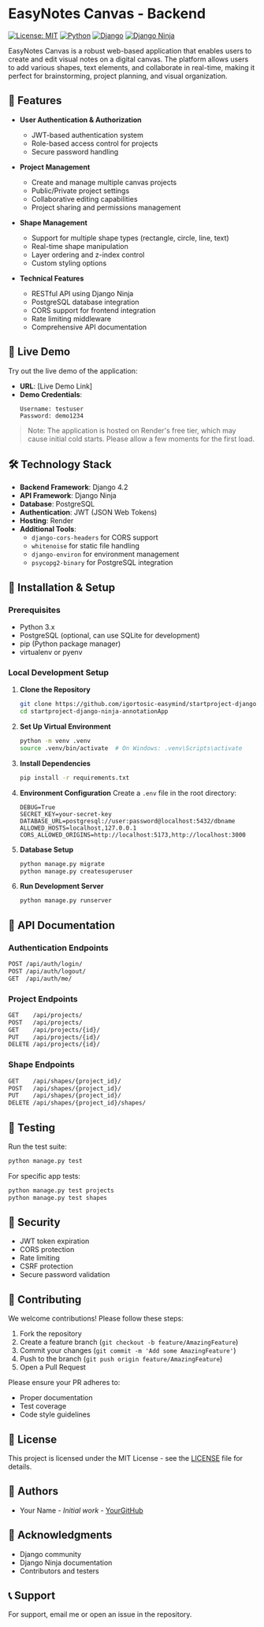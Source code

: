 # EasyNotes Canvas - Backend

[![License: MIT](https://img.shields.io/badge/License-MIT-yellow.svg)](https://opensource.org/licenses/MIT)
[![Python](https://img.shields.io/badge/Python-3.x-blue.svg)](https://www.python.org/)
[![Django](https://img.shields.io/badge/Django-4.2-green.svg)](https://www.djangoproject.com/)
[![Django Ninja](https://img.shields.io/badge/Django_Ninja-latest-orange.svg)](https://django-ninja.rest-framework.com/)

EasyNotes Canvas is a robust web-based application that enables users to create and edit visual notes on a digital canvas. The platform allows users to add various shapes, text elements, and collaborate in real-time, making it perfect for brainstorming, project planning, and visual organization.

## 🌟 Features

- **User Authentication & Authorization**
  - JWT-based authentication system
  - Role-based access control for projects
  - Secure password handling

- **Project Management**
  - Create and manage multiple canvas projects
  - Public/Private project settings
  - Collaborative editing capabilities
  - Project sharing and permissions management

- **Shape Management**
  - Support for multiple shape types (rectangle, circle, line, text)
  - Real-time shape manipulation
  - Layer ordering and z-index control
  - Custom styling options

- **Technical Features**
  - RESTful API using Django Ninja
  - PostgreSQL database integration
  - CORS support for frontend integration
  - Rate limiting middleware
  - Comprehensive API documentation

## 🚀 Live Demo

Try out the live demo of the application:
- **URL**: [Live Demo Link]
- **Demo Credentials**:
  ```
  Username: testuser
  Password: demo1234
  ```

> Note: The application is hosted on Render's free tier, which may cause initial cold starts. Please allow a few moments for the first load.

## 🛠️ Technology Stack

- **Backend Framework**: Django 4.2
- **API Framework**: Django Ninja
- **Database**: PostgreSQL
- **Authentication**: JWT (JSON Web Tokens)
- **Hosting**: Render
- **Additional Tools**:
  - `django-cors-headers` for CORS support
  - `whitenoise` for static file handling
  - `django-environ` for environment management
  - `psycopg2-binary` for PostgreSQL integration

## 🔧 Installation & Setup

### Prerequisites

- Python 3.x
- PostgreSQL (optional, can use SQLite for development)
- pip (Python package manager)
- virtualenv or pyenv

### Local Development Setup

1. **Clone the Repository**
   ```bash
   git clone https://github.com/igortosic-easymind/startproject-django-ninja-annotationApp.git
   cd startproject-django-ninja-annotationApp
   ```

2. **Set Up Virtual Environment**
   ```bash
   python -m venv .venv
   source .venv/bin/activate  # On Windows: .venv\Scripts\activate
   ```

3. **Install Dependencies**
   ```bash
   pip install -r requirements.txt
   ```

4. **Environment Configuration**
   Create a `.env` file in the root directory:
   ```env
   DEBUG=True
   SECRET_KEY=your-secret-key
   DATABASE_URL=postgresql://user:password@localhost:5432/dbname
   ALLOWED_HOSTS=localhost,127.0.0.1
   CORS_ALLOWED_ORIGINS=http://localhost:5173,http://localhost:3000
   ```

5. **Database Setup**
   ```bash
   python manage.py migrate
   python manage.py createsuperuser
   ```

6. **Run Development Server**
   ```bash
   python manage.py runserver
   ```

## 📡 API Documentation

### Authentication Endpoints

```bash
POST /api/auth/login/
POST /api/auth/logout/
GET  /api/auth/me/
```

### Project Endpoints

```bash
GET    /api/projects/
POST   /api/projects/
GET    /api/projects/{id}/
PUT    /api/projects/{id}/
DELETE /api/projects/{id}/
```

### Shape Endpoints

```bash
GET    /api/shapes/{project_id}/
POST   /api/shapes/{project_id}/
PUT    /api/shapes/{project_id}/
DELETE /api/shapes/{project_id}/shapes/
```

## 🧪 Testing

Run the test suite:
```bash
python manage.py test
```

For specific app tests:
```bash
python manage.py test projects
python manage.py test shapes
```

## 🔐 Security

- JWT token expiration
- CORS protection
- Rate limiting
- CSRF protection
- Secure password validation

## 🤝 Contributing

We welcome contributions! Please follow these steps:

1. Fork the repository
2. Create a feature branch (`git checkout -b feature/AmazingFeature`)
3. Commit your changes (`git commit -m 'Add some AmazingFeature'`)
4. Push to the branch (`git push origin feature/AmazingFeature`)
5. Open a Pull Request

Please ensure your PR adheres to:
- Proper documentation
- Test coverage
- Code style guidelines

## 📝 License

This project is licensed under the MIT License - see the [LICENSE](LICENSE) file for details.

## 👥 Authors

- Your Name - *Initial work* - [YourGitHub](https://github.com/igortosic-easymind)

## 🙏 Acknowledgments

- Django community
- Django Ninja documentation
- Contributors and testers

## 📞 Support

For support, email me or open an issue in the repository.